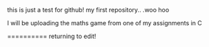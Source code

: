 this is just a test for github! 
my first repository.. .woo hoo

I will be uploading the maths game from one of my assignments in C

==========
returning to edit!

